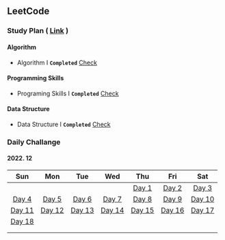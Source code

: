 ## LeetCode



### Study Plan ( [Link](https://leetcode.com/study-plan/) )

#### Algorithm

- Algorithm I **`Completed`** [Check](./Algorithm)

#### Programming Skills

- Programing Skills I **`Completed`** [Check](./ProgrammingSkills)

#### Data Structure

- Data Structure I **`Completed`** [Check](./DataStructure)



### Daily Challange

#### 2022. 12

|                 Sun                  |                 Mon                 |                 Tue                  |                 Wed                  |                  Thu                  |                 Fri                  |                  Sat                  |
| :----------------------------------: | :---------------------------------: | :----------------------------------: | :----------------------------------: | :-----------------------------------: | :----------------------------------: | :-----------------------------------: |
|                                      |                                     |                                      |                                      | [Day 1](./Problems/leetcode_1704.md)  | [Day 2](./Problems/leetcode_1657.md) |  [Day 3](./Problems/leetcode_451.md)  |
| [Day 4](./Problems/leetcode_2256.md) | [Day 5](./Problems/leetcode_876.md) | [Day 6](./Problems/leetcode_328.md)  | [Day 7](./Problems/leetcode_938.md)  |  [Day 8](./Problems/leetcode_872.md)  | [Day 9](./Problems/leetcode_1026.md) | [Day 10](./Problems/leetcode_1339.md) |
| [Day 11](./Problems/leetcode_124.md) | [Day 12](./Problems/leetcode_70.md) | [Day 13](./Problems/leetcode_931.md) | [Day 14](./Problems/leetcode_198.md) | [Day 15](./Problems/leetcode_1143.md) | [Day 16](./Problems/leetcode_232.md) | [Day 17](./Problems/leetcode_150.md)  |
| [Day 18](./Problems/leetcode_739.md) |                                     |                                      |                                      |                                       |                                      |                                       |
|                                      |                                     |                                      |                                      |                                       |                                      |                                       |
|                                      |                                     |                                      |                                      |                                       |                                      |                                       |


